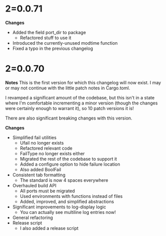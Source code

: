 # 2=0.0.71
**Changes**
- Added the field port_dir to package
    - Refactored stuff to use it
- Introduced the currently-unused modtime function
- Fixed a typo in the previous changelog

# 2=0.0.70
**Notes**
This is the first version for which this changelog will now exist. I may or may
not continue with the little patch notes in Cargo.toml.

I revamped a significant amount of the codebase, but this isn't in a state
where I'm comfortable incrementing a minor version (though the changes were
certainly enough to warrant it), so 10 patch versions it is!

There are also significant breaking changes with this version.

**Changes**
- Simplified fail utilities
    - Ufail no longer exists
    - Refactored relevant code
    - FailType no longer exists either
    - Migrated the rest of the codebase to support it
    - Added a configure option to hide failure location
    - Also added BoolFail
- Consistent tab formatting
    - The standard is now 4 spaces everywhere
- Overhauled build API
    - All ports must be migrated
    - Used environments with functions instead of files
    - Added, improved, and simplified abstractions
- Significant improvements to log-display logic
    - You can actually see multiline log entries now!
- General refactoring
- Release script
    - I also added a release script
